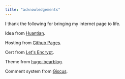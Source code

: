 ```yaml
---
title: "acknowledgements"
---
```


I thank the following for bringing my internet page to life.

Idea from [Huantian](https://huantian.dev/).

Hosting from [Github Pages](https://pages.github.com/).

Cert from [Let's Encrypt](https://letsencrypt.org/).

Theme from [hugo-bearblog](https://github.com/janraasch/hugo-bearblog/).

Comment system from [Giscus](https://giscus.app/).